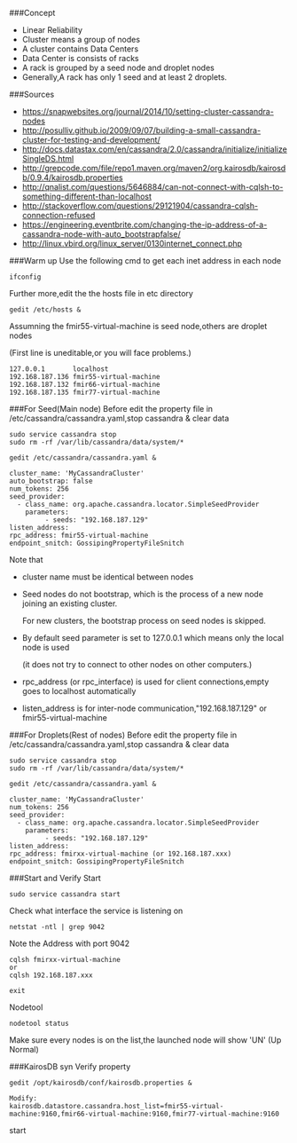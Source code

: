 ###Concept
- Linear Reliability
- Cluster means a group of nodes
- A cluster contains Data Centers
- Data Center is consists of racks
- A rack is grouped by a seed node and droplet nodes
- Generally,A rack has only 1 seed and at least 2 droplets.

###Sources
- https://snapwebsites.org/journal/2014/10/setting-cluster-cassandra-nodes
- http://posulliv.github.io/2009/09/07/building-a-small-cassandra-cluster-for-testing-and-development/
- http://docs.datastax.com/en/cassandra/2.0/cassandra/initialize/initializeSingleDS.html
- http://grepcode.com/file/repo1.maven.org/maven2/org.kairosdb/kairosdb/0.9.4/kairosdb.properties
- http://qnalist.com/questions/5646884/can-not-connect-with-cqlsh-to-something-different-than-localhost
- http://stackoverflow.com/questions/29121904/cassandra-cqlsh-connection-refused
- https://engineering.eventbrite.com/changing-the-ip-address-of-a-cassandra-node-with-auto_bootstrapfalse/
- http://linux.vbird.org/linux_server/0130internet_connect.php

###Warm up
Use the following cmd to get each inet address in each node
```
ifconfig
```

Further more,edit the the hosts file in etc directory
```
gedit /etc/hosts &
```

Assumning the fmir55-virtual-machine is seed node,others are droplet nodes

(First line is uneditable,or you will face problems.)
```
127.0.0.1       localhost
192.168.187.136 fmir55-virtual-machine
192.168.187.132 fmir66-virtual-machine
192.168.187.135 fmir77-virtual-machine
```

###For Seed(Main node)
Before edit the property file in /etc/cassandra/cassandra.yaml,stop cassandra & clear data
```
sudo service cassandra stop
sudo rm -rf /var/lib/cassandra/data/system/*

gedit /etc/cassandra/cassandra.yaml &
```

```
cluster_name: 'MyCassandraCluster'
auto_bootstrap: false
num_tokens: 256
seed_provider:
  - class_name: org.apache.cassandra.locator.SimpleSeedProvider
    parameters:
         - seeds: "192.168.187.129"
listen_address: 
rpc_address: fmir55-virtual-machine
endpoint_snitch: GossipingPropertyFileSnitch
```
Note that
 - cluster name must be identical between nodes
 - Seed nodes do not bootstrap, which is the process of a new node joining an existing cluster. 
  
   For new clusters, the bootstrap process on seed nodes is skipped.

 - By default seed parameter is set to 127.0.0.1 which means only the local node is used 
 
    (it does not try to connect to other nodes on other computers.)

 - rpc_address (or rpc_interface) is used for client connections,empty goes to localhost automatically  
 - listen_address is for inter-node communication,"192.168.187.129" or fmir55-virtual-machine

###For Droplets(Rest of nodes)
Before edit the property file in /etc/cassandra/cassandra.yaml,stop cassandra & clear data
```
sudo service cassandra stop
sudo rm -rf /var/lib/cassandra/data/system/*

gedit /etc/cassandra/cassandra.yaml &
```

```
cluster_name: 'MyCassandraCluster'
num_tokens: 256
seed_provider:
  - class_name: org.apache.cassandra.locator.SimpleSeedProvider
    parameters:
         - seeds: "192.168.187.129"
listen_address: 
rpc_address: fmirxx-virtual-machine (or 192.168.187.xxx)
endpoint_snitch: GossipingPropertyFileSnitch
```

###Start and Verify
Start
```
sudo service cassandra start
```
Check what interface the service is listening on
```
netstat -ntl | grep 9042
```

Note the Address with port 9042
```
cqlsh fmirxx-virtual-machine 
or
cqlsh 192.168.187.xxx 

exit
```

Nodetool
```
nodetool status
```
Make sure every nodes is on the list,the launched node will show 'UN' (Up Normal)

###KairosDB syn
Verify property 
```
gedit /opt/kairosdb/conf/kairosdb.properties &

Modify:
kairosdb.datastore.cassandra.host_list=fmir55-virtual-machine:9160,fmir66-virtual-machine:9160,fmir77-virtual-machine:9160
```
start
```

```
